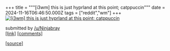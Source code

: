 +++
title = """[i3wm] this is just hyprland at this point; catppuccin"""
date = 2024-11-16T06:46:50.000Z
tags = ["reddit","wm"]
+++
[![[i3wm] this is just hyprland at this point; catppuccin](https://b.thumbs.redditmedia.com/PKTjGUTpUZ2U40dH2BwIfA7Zj2MejJgKCRR3V96G9dc.jpg "[i3wm] this is just hyprland at this point; catppuccin")](https://www.reddit.com/r/unixporn/comments/1gshks6/i3wm_this_is_just_hyprland_at_this_point/)

submitted by [/u/Ninjabray](https://www.reddit.com/user/Ninjabray)  
[\[link\]](https://www.reddit.com/gallery/1gshks6) [\[comments\]](https://www.reddit.com/r/unixporn/comments/1gshks6/i3wm_this_is_just_hyprland_at_this_point/)

[[source]](https://www.reddit.com/r/unixporn/comments/1gshks6/i3wm_this_is_just_hyprland_at_this_point/)
